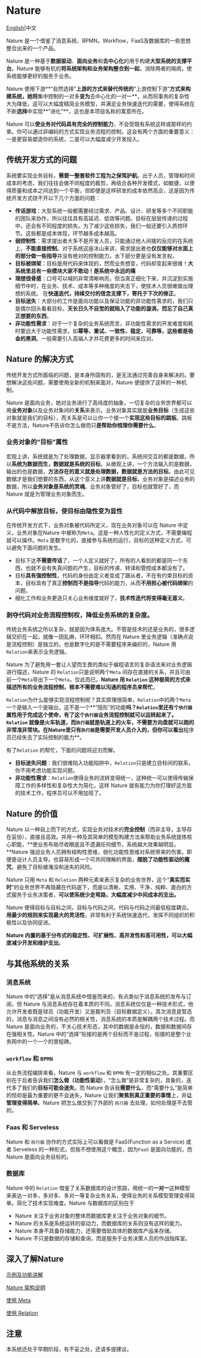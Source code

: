 # Nature

[English](README_EN.md)|中文

Nature 是一个借鉴了消息系统、BPMN，Workflow，FaaS及数据库的一些思想整合出来的一个产品。

Nature 是一种基于**数据驱动**、**面向业务**和**去中心化**的用于构建**大型系统的支撑平台**。Nature 能够有机的**将系统架构和业务架构整合到一起**，消除两者的隔阂，使系统能够更好的服务于业务。

Nature 使用下游**“自然选择”**上游的方式来替代传统的**“上游控制下游”**方式来构建系统，她将**集中控制的一对多**变为**去中心化的一对一**，从而将事务的复杂性大为降低，这可以大幅度精简业务模型，并满足业务快速迭代的需要，使得系统在不断**选择**中实现**“进化”**，这也是本项目名称的寓意所在。

Nature 可以**使业务对代码具有完全的控制能力**，不会受既有系统这样或那样的约束。你可以通过非编码的方式实现业务流程的控制，这会有两个方面的重要意义：一是更容易塑造你的系统，二是可以大幅度减少开发投入。

## 传统开发方式的问题

系统要实现业务目标，**需要一整套软件工程为之保驾护航**。出于人员，管理和时间成本的考虑，我们往往会做不同程度的裁剪，再结合各种开发模式，如敏捷，以使得质量和成本之间达到一个平衡，但即便是这样研发的成本依然高企，这是因为传统开发方式绕不开以下几个方面的问题：

- **传话游戏**：大型系统一般都需要经过需求、产品、设计、研发等多个不同职能的团队来协作，所以往往具有高延迟、低效等问题。目标在层层传递的过程中，还会有不同程度的损失。为了减少这些损失，我们一般还要引入质控环节。这些都是成本体现，环节越多成本越高。
- **弱控制性**：需求提出者大多不是开发人员，只能通过他人间接的反应的在系统上，**不能直接控制**。对于系统这座冰山来讲，需求提出者也**仅仅能够对水面上的部分做一些指导**并没有绝对的控制能力，水下部分更是没有发言权。
- **目标被绑架**：目标是用代码来体现的，然而业务想变，代码却变起来很难！**大系统里总有一些模块大家不敢动！是系统中永远的痛**
- **理想很骨感**：口号可以喊的非常清晰响亮，但当真正细化下来，并沉淀到实施细节中时，在业务、技术、成本等多种维度的夹击下，使技术人员很难做出理想的系统。 在**快速迭代，持续交付的信念支撑下，寄托于下次的修正**。
- **目标迷失**：大部分的工作是面向功能以及保证功能的非功能性需求的，我们只是偶尔回头看看目标，**天长日久不自觉的就陷入了功能的漩涡，而忘了自己真正想要的东西**。
- **非功能性需求**：对于一个复杂的业务系统而言，非功能性需求的开发难度和耗时要远大于功能性需求，如**幂等、重试、一致性、稳定、可靠等，这些都是吸金的黑洞**。一般需要引入高端人才并花费更多的时间来应对。

## Nature 的解决方式

传统开发方式所面临的问题，是本身所固有的，是无法通过完善自身来解决的。要想解决这些问题，需要使用全新的机制来面对，Nature 便提供了这样的一种机制。

Nature 是面向业务，她对业务进行了高纬度的抽象，一切复杂的业务世界都可以用**业务对象**以及业务对象间的**关系**来表示。业务对象其实就是**业务目标**（生成这些对象就是我们的目标），而关系是可以让你一个接一个**实现这些目标的跳板**。跳板不是方法，Nature不告诉你怎么做而只**是帮助你梳理你需要什么**。

### 业务对象的“目标”属性

宏观上讲，系统就是为了处理数据，显示器里看到的，系统间交互的都是数据，所以**系统为数据而生，数据就是系统的目标**。从微观上讲，一个方法输入的是数据，输出的也是数据，**方法存在的意义就是处理数据，数据就是方法的目标**。由此可见数据才是我们想要的东西，从这个意义上讲**数据就是目标**。业务对象是描述业务的数据，所以**业务对象是系统的灵魂**。业务对象管好了，目标也就管好了，而 Nature 就是为管理业务对象而生。

### 从代码中解放目标，使目标由隐性变为显性

在传统开发方式下，业务对象被代码所定义，现在业务对象可以在 Nature 中定义，业务对象在Nature 中被称为`Meta`。这是一种人性化的定义方式，不需要编程就可以操作。`Meta` 是数字化的，直接参与系统的运行，目标的这种定义方式，可以避免下面问题的发生。

- 目标下达**不需要传话**了，一个人定义就好了，所有的人看到的都是同一个东西，也就不会有失真问题的产生，目标的传递、转译和管控成本都没有了。
- 目标**具有强控制性**，代码的身份由定义者变成了跟从者，不在有约束目标的资本，目标具有了真正**控制而不是指导**代码的能力，从而**不用担心被代码绑架**的问题。
- 细化工作和业务更迭只关心业务维度就好了，**技术性迭代将变得毫无意义**。

### 剥夺代码对业务流程控制权，降低业务系统的复杂度。

传统业务系统之所以复杂，就是因为体系庞大。不管是技术的还是业务的，很多逻辑交织在一起，就像一团乱麻，环环相扣。然而在 Nature 里业务逻辑（准确点说是流程控制）是独立的，也是数字化的是不需要程序来编织的，Nature 用`Relation`来表示业务逻辑。

Nature 为了避免用一套让人望而生畏的类似于编程语言的复杂语法来对业务逻辑进行描述，Nature 的 `Relation`只是说明两个`Meta` 间存在直接的关系，并且可由前一个`Meta`导出下一个`Meta`，仅此而已。**Nature 用 `Relation` 这种极简的方式来描述所有的业务流程控制，根本不需要难以沟通的程序员来帮忙**。

`Relation`为什么能够实现流程控制呢？其实原理很简单，`Relation`中的两个`Meta`一个是输入一个是输出，这不是一个**“隐形”的功能**吗？`Relation`里还有个`执行器`属性用于完成这个使命，有了这个`执行器`业务流程控制就可以运转起来了。`Relation`  就像是火车轨道，而`执行器`就是轨道上的火车，**不需要方向盘就可以跑的非常准非常块**。在Nature里只有`执行器`是需要开发人员介入的，但你可以看出**程序员已经失去了实际控制的能力**。

有了`Relation` 的帮忙，下面的问题将迎刃而解。

- **目标迷失问题**：我们很难陷入功能陷阱中，`Relation`只是建立目标间的联系，你不用考虑功能实现问题。
- **非功能性需求**：`Relation`使得业务的流转变得统一，这种统一可以使得传输保障工作的多样性和复杂性大为简化，这样 Nature 就有能力为你打理好这方面的技术工作，程序员可以不用加班了。

## Nature 的价值

Nature 以一种自上而下的方式，实现业务对技术的**完全控制**（而非主导，主导存在妥协），直接且高效。并用一种及其简单的模型构建方法来帮助业务系统提炼核心职能，**使业务布局尽收眼底且不遗漏任何细节，系统越大效果越明显。**Nature 强迫业务人员拥有结构性思维，弱化功能性思维对系统带来的伤害。即便是设计人员主导。也容易形成一个可共同理解的界面，**摆脱了功能性驱动的魔咒**，避免了目标被淹没和迷失的风险。

Nature 只用 `Meta` 和 `Relation` 两种元素来表示复杂的业务世界，这个“**真实而实时**”的业务世界不再隐藏在代码底下，而是以清晰、实用、干净、纯粹、直白的方式服务于业务决策者，**可以使系统少走弯路，大幅度减少中间成本的支出。**

Nature 使得目标与目标之间，目标与代码之间，代码与代码之间最低程度耦合。**用最少的规则来实现最大的灵活性**，非常有利于系统快速迭代，发挥不同组织的积极性以及协同促进。

**Nature 内置的基于分布式的稳定性、可扩展性、高并发性和高可用性，可以大幅度减少开发和维护支出**。

## 与其他系统的关系

### 消息系统

Nature 中的“选择”是从消息系统中借鉴而来的，有点类似于消息系统的发布与订阅，但 Nature 与消息系统存在着本质的不同。消息系统仅仅是一种技术形式，他允许开发者既是球员（功能开发）又是裁判员（目标数据定义）。其次消息是暂态的，消息与消息之间没有必然的相关性，消息系统的本质是解耦两个技术过程。而 Nature 是面向业务的，不关心技术形态，其中的数据是永恒的，数据和数据间存在强相关性。Nature 中的“选择”衔接的是两个目标而不是过程，衔接的是整个业务网中的一个一个的里程碑。

### `workflow` 和 `BPMN` 

从业务流程编排来看，Nature 与 `workflow` 和 `BPMN` 有一定的相似之处。其重要区别在于后者告诉我们**怎么做（功能性驱动）**，“怎么做”是非常复杂的，具象的，迭代多了我们的**目标可能会迷失**。而 Nature 告诉我**需要什么**，而“需要什么”是简单的但却是最为重要的更不会迷失，Nature 让我们**聚焦到真正重要的事情**上，并**让管理变得简单**。Nature 把怎么做交到了外部的 `执行器` 去处理，如何处理是不去管的。

### Faas 和 Serveless

Nature 和 `执行器` 协作的方式实际上可以看做是 FaaS(Function as a Service) 或者 Serveless 的一种形式，但我不想使用这个概念，因为`FaaS` 是面向功能的，而Nature 是面向业务目标的。

### 数据库

Nature 中的 `Relation` 借鉴了关系数据库的设计思路，用统一的**一对一**这种模型来表达一对多，多对多、多对一等复杂业务关系，使得业务的关系模型管理变得简单。简化了技术实现难度。Nature 与数据库的区别在于

- Nature 关注于业务对象的整体而数据库更关注于业务对象的细节。
- Nature 的关系是系统运转的驱动力，而数据库的关系则没有这样的能力。
- Nature 本身不具备存储能力，还需要借助具体的数据库产品来存储。
- Nature 不只是数据的存储和查询，而是服务于业务决策人员的作战指挥室。

## 深入了解Nature

[示例及功能讲解](https://github.com/llxxbb/Nature-Demo)

[Nature 架构说明](doc\ZH\help\architecture.md)

[使用 Meta](doc/ZH/help/meta.md)

[使用 Relation](doc/ZH/help/relation.md)

## 注意

本系统还处于早期阶段，有不妥之处，还请多提建议。